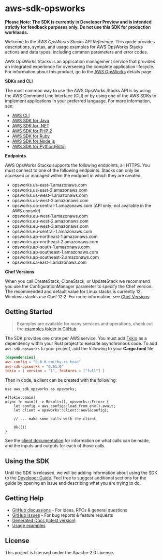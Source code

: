 # aws-sdk-opsworks

**Please Note: The SDK is currently in Developer Preview and is intended strictly for
feedback purposes only. Do not use this SDK for production workloads.**

Welcome to the _AWS OpsWorks Stacks API Reference_. This guide provides descriptions, syntax, and usage examples for AWS OpsWorks Stacks actions and data types, including common parameters and error codes.

AWS OpsWorks Stacks is an application management service that provides an integrated experience for overseeing the complete application lifecycle. For information about this product, go to the [AWS OpsWorks](http://aws.amazon.com/opsworks/) details page.

__SDKs and CLI__

The most common way to use the AWS OpsWorks Stacks API is by using the AWS Command Line Interface (CLI) or by using one of the AWS SDKs to implement applications in your preferred language. For more information, see:
  - [AWS CLI](https://docs.aws.amazon.com/cli/latest/userguide/cli-chap-welcome.html)
  - [AWS SDK for Java](https://docs.aws.amazon.com/AWSJavaSDK/latest/javadoc/com/amazonaws/services/opsworks/AWSOpsWorksClient.html)
  - [AWS SDK for .NET](https://docs.aws.amazon.com/sdkfornet/latest/apidocs/html/N_Amazon_OpsWorks.htm)
  - [AWS SDK for PHP 2](https://docs.aws.amazon.com/aws-sdk-php-2/latest/class-Aws.OpsWorks.OpsWorksClient.html)
  - [AWS SDK for Ruby](http://docs.aws.amazon.com/sdkforruby/api/)
  - [AWS SDK for Node.js](http://aws.amazon.com/documentation/sdkforjavascript/)
  - [AWS SDK for Python(Boto)](http://docs.pythonboto.org/en/latest/ref/opsworks.html)

__Endpoints__

AWS OpsWorks Stacks supports the following endpoints, all HTTPS. You must connect to one of the following endpoints. Stacks can only be accessed or managed within the endpoint in which they are created.
  - opsworks.us-east-1.amazonaws.com
  - opsworks.us-east-2.amazonaws.com
  - opsworks.us-west-1.amazonaws.com
  - opsworks.us-west-2.amazonaws.com
  - opsworks.ca-central-1.amazonaws.com (API only; not available in the AWS console)
  - opsworks.eu-west-1.amazonaws.com
  - opsworks.eu-west-2.amazonaws.com
  - opsworks.eu-west-3.amazonaws.com
  - opsworks.eu-central-1.amazonaws.com
  - opsworks.ap-northeast-1.amazonaws.com
  - opsworks.ap-northeast-2.amazonaws.com
  - opsworks.ap-south-1.amazonaws.com
  - opsworks.ap-southeast-1.amazonaws.com
  - opsworks.ap-southeast-2.amazonaws.com
  - opsworks.sa-east-1.amazonaws.com

__Chef Versions__

When you call CreateStack, CloneStack, or UpdateStack we recommend you use the ConfigurationManager parameter to specify the Chef version. The recommended and default value for Linux stacks is currently 12. Windows stacks use Chef 12.2. For more information, see [Chef Versions](https://docs.aws.amazon.com/opsworks/latest/userguide/workingcookbook-chef11.html).

## Getting Started

> Examples are available for many services and operations, check out the
> [examples folder in GitHub](https://github.com/awslabs/aws-sdk-rust/tree/main/examples).

The SDK provides one crate per AWS service. You must add [Tokio](https://crates.io/crates/tokio)
as a dependency within your Rust project to execute asynchronous code. To add `aws-sdk-opsworks` to
your project, add the following to your **Cargo.toml** file:

```toml
[dependencies]
aws-config = "0.0.0-smithy-rs-head"
aws-sdk-opsworks = "0.61.0"
tokio = { version = "1", features = ["full"] }
```

Then in code, a client can be created with the following:

```rust,no_run
use aws_sdk_opsworks as opsworks;

#[tokio::main]
async fn main() -> Result<(), opsworks::Error> {
    let config = aws_config::load_from_env().await;
    let client = opsworks::Client::new(&config);

    // ... make some calls with the client

    Ok(())
}
```

See the [client documentation](https://docs.rs/aws-sdk-opsworks/latest/aws_sdk_opsworks/client/struct.Client.html)
for information on what calls can be made, and the inputs and outputs for each of those calls.

## Using the SDK

Until the SDK is released, we will be adding information about using the SDK to the
[Developer Guide](https://docs.aws.amazon.com/sdk-for-rust/latest/dg/welcome.html). Feel free to suggest
additional sections for the guide by opening an issue and describing what you are trying to do.

## Getting Help

* [GitHub discussions](https://github.com/awslabs/aws-sdk-rust/discussions) - For ideas, RFCs & general questions
* [GitHub issues](https://github.com/awslabs/aws-sdk-rust/issues/new/choose) - For bug reports & feature requests
* [Generated Docs (latest version)](https://awslabs.github.io/aws-sdk-rust/)
* [Usage examples](https://github.com/awslabs/aws-sdk-rust/tree/main/examples)

## License

This project is licensed under the Apache-2.0 License.

